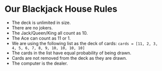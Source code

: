 # Our Blackjack House Rules

- The deck is unlimited in size.
- There are no jokers.
- The Jack/Queen/King all count as 10.
- The Ace can count as 11 or 1.
- We are using the following list as the deck of cards: 
  `cards = [11, 2, 3, 4, 5, 6, 7, 8, 9, 10, 10, 10, 10]`
- The cards in the list have equal probability of being drawn.
- Cards are not removed from the deck as they are drawn.
- The computer is the dealer.
